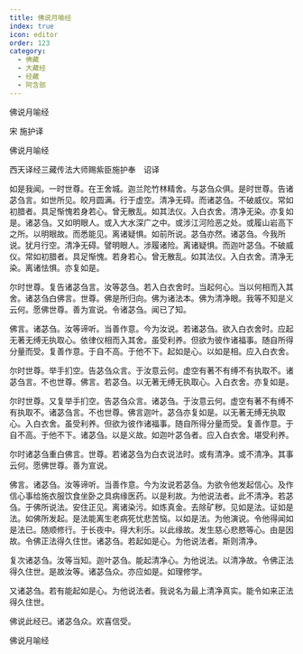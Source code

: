```yaml
---
title: 佛说月喻经
index: true
icon: editor
order: 123
category:
  - 佛藏
  - 大藏经
  - 经藏
  - 阿含部
---
```


  佛说月喻经  

宋 施护译  

佛说月喻经  

西天译经三藏传法大师赐紫臣施护奉　诏译  

如是我闻。一时世尊。在王舍城。迦兰陀竹林精舍。与苾刍众俱。是时世尊。告诸苾刍言。如世所见。皎月圆满。行于虚空。清净无碍。而诸苾刍。不破威仪。常如初腊者。具足惭愧若身若心。曾无散乱。如其法仪。入白衣舍。清净无染。亦复如是。诸苾刍。又如明眼人。或入大水深广之中。或涉江河险恶之处。或履山岩高下之所。以明眼故。而悉能见。离诸疑惧。如前所说。苾刍亦然。诸苾刍。今我所说。犹月行空。清净无碍。譬明眼人。涉履诸险。离诸疑惧。而迦叶苾刍。不破威仪。常如初腊者。具足惭愧。若身若心。曾无散乱。如其法仪。入白衣舍。清净无染。离诸怯惧。亦复如是。  

尔时世尊。复告诸苾刍言。汝等苾刍。若入白衣舍时。当起何心。当以何相而入其舍。诸苾刍白佛言。世尊。佛是所归向。佛为诸法本。佛为清净眼。我等不知是义云何。愿佛世尊。善为宣说。令诸苾刍。闻已了知。  

佛言。诸苾刍。汝等谛听。当善作意。今为汝说。若诸苾刍。欲入白衣舍时。应起无著无缚无执取心。依律仪相而入其舍。虽受利养。但欲为彼作诸福事。随自所得分量而受。复善作意。于自不高。于他不下。起如是心。以如是相。应入白衣舍。  

尔时世尊。举手扪空。告苾刍众言。于汝意云何。虚空有著不有缚不有执取不。诸苾刍言。不也世尊。佛言。若苾刍。以无著无缚无执取心。入白衣舍。亦复如是。  

尔时世尊。又复举手扪空。告苾刍众言。诸苾刍。于汝意云何。虚空有著不有缚不有执取不。诸苾刍言。不也世尊。佛言迦叶。苾刍亦复如是。以无著无缚无执取心。入白衣舍。虽受利养。但欲为彼作诸福事。随自所得分量而受。复善作意。于自不高。于他不下。诸苾刍。以是义故。如迦叶苾刍者。应入白衣舍。堪受利养。  

尔时诸苾刍重白佛言。世尊。若诸苾刍为白衣说法时。或有清净。或不清净。其事云何。愿佛世尊。善为宣说。  

佛言。诸苾刍。汝等谛听。当善作意。今为汝说若苾刍。为欲令他发起信心。及作信心事给施衣服饮食坐卧之具病缘医药。以是利故。为他说法者。此不清净。若苾刍。于佛所说法。安住正见。离诸染污。如炼真金。去除矿秽。见如是法。证如是法。如佛所发起。是法能离生老病死忧悲苦恼。以如是法。为他演说。令他得闻如是法已。随顺修行。于长夜中。得大利乐。以此缘故。发生慈心悲愍等心。由是因故。令佛正法得久住世。诸苾刍。若起如是心。为他说法者。斯则清净。  

复次诸苾刍。汝等当知。迦叶苾刍。能起清净心。为他说法。以清净故。令佛正法得久住世。是故汝等。诸苾刍众。亦应如是。如理修学。  

又诸苾刍。若有能起如是心。为他说法者。我说名为最上清净真实。能令如来正法得久住世。  

佛说此经已。诸苾刍众。欢喜信受。  

佛说月喻经  
